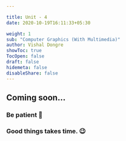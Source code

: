 ```yaml
---

title: Unit - 4
date: 2020-10-19T16:11:33+05:30

weight: 1
sub: "Computer Graphics (With Multimedia)"
author: Vishal Dongre
showToc: true
TocOpen: false
draft: false
hidemeta: false
disableShare: false
---
```





## Coming soon...

### Be patient 🙂
### Good things takes time. 😉